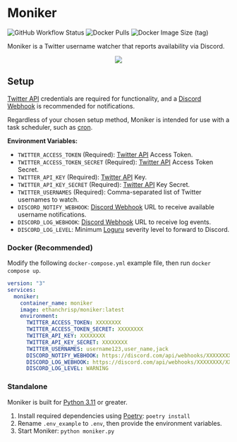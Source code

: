 # Moniker

![GitHub Workflow Status](https://img.shields.io/github/workflow/status/ethanc/moniker/ci?label=Build%20Workflow) ![Docker Pulls](https://img.shields.io/docker/pulls/ethanchrisp/moniker?label=Docker%20Pulls) ![Docker Image Size (tag)](https://img.shields.io/docker/image-size/ethanchrisp/moniker/latest?label=Docker%20Image%20Size)

Moniker is a Twitter username watcher that reports availability via Discord.

<p align="center">
    <img src="https://i.imgur.com/yXmhUhq.png" draggable="false">
</p>

## Setup

[Twitter API](https://developer.twitter.com/en/docs/twitter-api) credentials are required for functionality, and a [Discord Webhook](https://support.discord.com/hc/en-us/articles/228383668-Intro-to-Webhooks) is recommended for notifications.

Regardless of your chosen setup method, Moniker is intended for use with a task scheduler, such as [cron](https://crontab.guru/).

**Environment Variables:**

-   `TWITTER_ACCESS_TOKEN` (Required): [Twitter API](https://developer.twitter.com/en/docs/twitter-api) Access Token.
-   `TWITTER_ACCESS_TOKEN_SECRET` (Required): [Twitter API](https://developer.twitter.com/en/docs/twitter-api) Access Token Secret.
-   `TWITTER_API_KEY` (Required): [Twitter API](https://developer.twitter.com/en/docs/twitter-api) Key.
-   `TWITTER_API_KEY_SECRET` (Required): [Twitter API](https://developer.twitter.com/en/docs/twitter-api) Key Secret.
-   `TWITTER_USERNAMES` (Required): Comma-separated list of Twitter usernames to watch.
-   `DISCORD_NOTIFY_WEBHOOK`: [Discord Webhook](https://support.discord.com/hc/en-us/articles/228383668-Intro-to-Webhooks) URL to receive available username notifications.
-   `DISCORD_LOG_WEBHOOK`: [Discord Webhook](https://support.discord.com/hc/en-us/articles/228383668-Intro-to-Webhooks) URL to receive log events.
-   `DISCORD_LOG_LEVEL`: Minimum [Loguru](https://loguru.readthedocs.io/en/stable/api/logger.html) severity level to forward to Discord.

### Docker (Recommended)

Modify the following `docker-compose.yml` example file, then run `docker compose up`.

```yml
version: "3"
services:
  moniker:
    container_name: moniker
    image: ethanchrisp/moniker:latest
    environment:
      TWITTER_ACCESS_TOKEN: XXXXXXXX
      TWITTER_ACCESS_TOKEN_SECRET: XXXXXXXX
      TWITTER_API_KEY: XXXXXXXX
      TWITTER_API_KEY_SECRET: XXXXXXXX
      TWITTER_USERNAMES: username123,user_name,jack
      DISCORD_NOTIFY_WEBHOOK: https://discord.com/api/webhooks/XXXXXXXX/XXXXXXXX
      DISCORD_LOG_WEBHOOK: https://discord.com/api/webhooks/XXXXXXXX/XXXXXXXX
      DISCORD_LOG_LEVEL: WARNING
```

### Standalone

Moniker is built for [Python 3.11](https://www.python.org/) or greater.

1. Install required dependencies using [Poetry](https://python-poetry.org/): `poetry install`
2. Rename `.env_example` to `.env`, then provide the environment variables.
3. Start Moniker: `python moniker.py`
